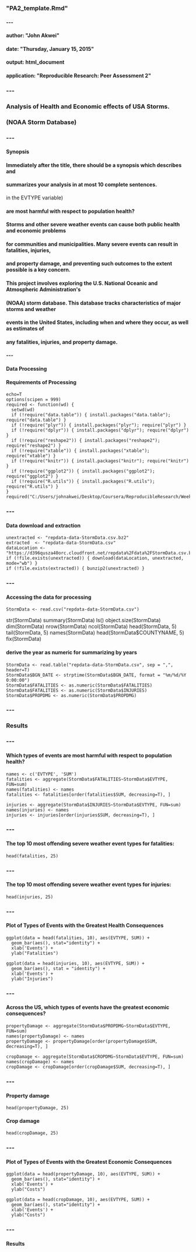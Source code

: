 ### "PA2_template.Rmd"
#### ---
#### author: "John Akwei"
#### date: "Thursday, January 15, 2015"
#### output: html_document
#### application: "Reproducible Research: Peer Assessment 2"

### ---
### Analysis of Health and Economic effects of USA Storms.
### (NOAA Storm Database)
### ---
#### Synopsis
#### Immediately after the title, there should be a synopsis which describes and
#### summarizes your analysis in at most 10 complete sentences.
in the EVTYPE variable)
#### are most harmful with respect to population health?
#### Storms and other severe weather events can cause both public health and economic problems
#### for communities and municipalities. Many severe events can result in fatalities, injuries,
#### and property damage, and preventing such outcomes to the extent possible is a key concern.
#### 
#### This project involves exploring the U.S. National Oceanic and Atmospheric Administration's
#### (NOAA) storm database. This database tracks characteristics of major storms and weather
#### events in the United States, including when and where they occur, as well as estimates of
#### any fatalities, injuries, and property damage.

#### ---
#### Data Processing
#### Requirements of Processing
```{r}
echo=T
options(scipen = 999)
required <- function(wd) {
  setwd(wd)
  if (!require("data.table")) { install.packages("data.table"); require("data.table") }
  if (!require("plyr")) { install.packages("plyr"); require("plyr") }
  if (!require("dplyr")) { install.packages("dplyr"); require("dplyr") }
  if (!require("reshape2")) { install.packages("reshape2"); require("reshape2") }
  if (!require("xtable")) { install.packages("xtable"); require("xtable") }
  if (!require("knitr")) { install.packages("knitr"); require("knitr") }
  if (!require("ggplot2")) { install.packages("ggplot2"); require("ggplot2") }
  if (!require("R.utils")) { install.packages("R.utils"); require("R.utils") }
}
required("C:/Users/johnakwei/Desktop/Coursera/ReproducibleResearch/Week3/RepData_PeerAssessment2")
```
### ---
#### Data download and extraction
```{r}
unextracted <- "repdata-data-StormData.csv.bz2"
extracted  <- "repdata-data-StormData.csv"
dataLocation <- "https://d396qusza40orc.cloudfront.net/repdata%2Fdata%2FStormData.csv.bz2"
if (!file.exists(unextracted)) { download(dataLocation, unextracted, mode="wb") }
if (!file.exists(extracted)) { bunzip2(unextracted) }
```
### ---
#### Accessing the data for processing
```{r}
StormData <- read.csv("repdata-data-StormData.csv")
```
str(StormData)
summary(StormData)
ls()
object.size(StormData)
dim(StormData)
nrow(StormData)
ncol(StormData)
head(StormData, 5)
tail(StormData, 5)
names(StormData)
head(StormData$COUNTYNAME, 5)
fix(StormData)

#### derive the year as numeric for summarizing by years
```{r}
StormData <- read.table("repdata-data-StormData.csv", sep = ",", header=T)
StormData$BGN_DATE <- strptime(StormData$BGN_DATE, format = "%m/%d/%Y 0:00:00")
StormData$FATALITIES <- as.numeric(StormData$FATALITIES)
StormData$FATALITIES <- as.numeric(StormData$INJURIES)
StormData$PROPDMG <- as.numeric(StormData$PROPDMG)
```
### ---
### Results
### ---
#### Which types of events are most harmful with respect to population health?
```{r}
names <- c('EVTYPE', 'SUM')
fatalities <- aggregate(StormData$FATALITIES~StormData$EVTYPE, FUN=sum)
names(fatalities) <- names
fatalities <- fatalities[order(fatalities$SUM, decreasing=T), ]

injuries <- aggregate(StormData$INJURIES~StormData$EVTYPE, FUN=sum)
names(injuries) <- names
injuries <- injuries[order(injuries$SUM, decreasing=T), ]
```
### ---
#### The top 10 most offending severe weather event types for fatalities:
```{r}
head(fatalities, 25)
```
### ---
#### The top 10 most offending severe weather event types for injuries:
```{r}
head(injuries, 25)
```
### ---
#### Plot of Types of Events with the Greatest Health Consequences
```{r}
ggplot(data = head(fatalities, 10), aes(EVTYPE, SUM)) +
  geom_bar(aes(), stat="identity") +
  xlab('Events') +
  ylab("Fatalities")

ggplot(data = head(injuries, 10), aes(EVTYPE, SUM)) +
  geom_bar(aes(), stat = "identity") +
  xlab('Events') +
  ylab("Injuries")
```
### ---
#### Across the US, which types of events have the greatest economic consequences?
```{r}
propertyDamage <- aggregate(StormData$PROPDMG~StormData$EVTYPE, FUN=sum)
names(propertyDamage) <- names
propertyDamage <- propertyDamage[order(propertyDamage$SUM, decreasing=T), ]

cropDamage <- aggregate(StormData$CROPDMG~StormData$EVTYPE, FUN=sum)
names(cropDamage) <- names
cropDamage <- cropDamage[order(cropDamage$SUM, decreasing=T), ]
```
### ---
#### Property damage
```{r}
head(propertyDamage, 25)
```
#### Crop damage
```{r}
head(cropDamage, 25)
```
### ---
#### Plot of Types of Events with the Greatest Economic Consequences
```{r}
ggplot(data = head(propertyDamage, 10), aes(EVTYPE, SUM)) +
  geom_bar(aes(), stat="identity") +
  xlab('Events') +
  ylab("Costs")

ggplot(data = head(cropDamage, 10), aes(EVTYPE, SUM)) +
  geom_bar(aes(), stat="identity") +
  xlab('Events') +
  ylab("Costs")
```
### ---
#### Results